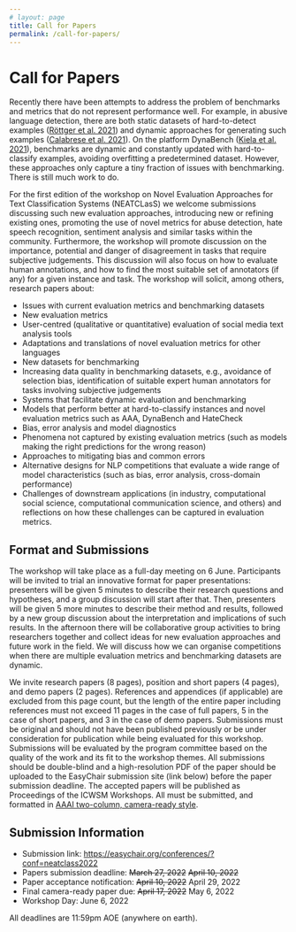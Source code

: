 ```yaml
---
# layout: page
title: Call for Papers
permalink: /call-for-papers/
---
```


# Call for Papers

Recently there have been attempts to address the problem of benchmarks and metrics that do not represent performance well. For example, in abusive language detection, there are both static datasets of hard-to-detect examples (<a href="https://aclanthology.org/2021.acl-long.4.pdf">Röttger et al. 2021</a>) and dynamic approaches for generating such examples (<a href="https://www.diag.uniroma1.it/navigli/pubs/WebSci_2021_Calabresetal.pdf">Calabrese et al. 2021</a>). On the platform DynaBench (<a href="https://dynabench.org/paper.pdf">Kiela et al. 2021</a>), benchmarks are dynamic and constantly updated with hard-to-classify examples, avoiding overfitting a predetermined dataset. However, these approaches only capture a tiny fraction of issues with benchmarking. There is still much work to do.

For the first edition of the workshop on Novel Evaluation Approaches for Text Classification Systems (NEATCLasS) we welcome submissions discussing such new evaluation approaches, introducing new or refining existing ones, promoting the use of novel metrics for abuse detection, hate speech recognition, sentiment analysis and similar tasks within the community. Furthermore, the workshop will promote discussion on the importance, potential and danger of disagreement in tasks that require subjective judgements. This discussion will also focus on how to evaluate human annotations, and how to find the most suitable set of annotators (if any) for a given instance and task. The workshop will solicit, among others, research papers about:
* Issues with current evaluation metrics and benchmarking datasets 
* New evaluation metrics
* User-centred (qualitative or quantitative) evaluation of social media text analysis tools 
* Adaptations and translations of novel evaluation metrics for other languages  
* New datasets for benchmarking  
* Increasing data quality in benchmarking datasets, e.g., avoidance of selection bias, identification of suitable expert human annotators for tasks involving subjective judgements  
* Systems that facilitate dynamic evaluation and benchmarking  
* Models that perform better at hard-to-classify instances and novel evaluation metrics such as AAA, DynaBench and HateCheck  
* Bias, error analysis and model diagnostics  
* Phenomena not captured by existing evaluation metrics (such as models making the right predictions for the wrong reason)  
* Approaches to mitigating bias and common errors  
* Alternative designs for NLP competitions that evaluate a wide range of model characteristics (such as bias, error analysis, cross-domain performance)  
* Challenges of downstream applications (in industry, computational social science, computational communication science, and others) and reflections on how these challenges can be captured in evaluation metrics.

## Format and Submissions

The workshop will take place as a full-day meeting on 6 June. Participants will be invited to trial an innovative format for paper presentations: presenters will be given 5 minutes to describe their research questions and hypotheses, and a group discussion will start after that. Then, presenters will be given 5 more minutes to describe their method and results, followed by a new group discussion about the interpretation and implications of such results. In the afternoon there will be collaborative group activities to bring researchers together and collect ideas for new evaluation approaches and future work in the field. We will discuss how we can organise competitions when there are multiple evaluation metrics and benchmarking datasets are dynamic.

We invite research papers (8 pages), position and short papers (4 pages), and demo papers (2 pages). References and appendices (if applicable) are excluded from this page count, but the length of the entire paper including references must not exceed 11 pages in the case of full papers, 5 in the case of short papers, and 3 in the case of demo papers. Submissions must be original and should not have been published previously or be under consideration for publication while being evaluated for this workshop. Submissions will be evaluated by the program committee based on the quality of the work and its fit to the workshop themes. All submissions should be double-blind and a high-resolution PDF of the paper should be uploaded to the EasyChair submission site (link below) before the paper submission deadline. The accepted papers will be published as Proceedings of the ICWSM Workshops. All must be submitted, and formatted in <a href="https://www.aaai.org/Publications/Templates/AuthorKit21.zip">AAAI two-column, camera-ready style</a>.

## Submission Information

* Submission link: <a href="https://easychair.org/conferences/?conf=neatclass2022">https://easychair.org/conferences/?conf=neatclass2022</a>
* Papers submission deadline: <del>March 27, 2022</del> <del>April 10, 2022</del> 
* Paper acceptance notification: <del>April 10, 2022</del> April 29, 2022 
* Final camera-ready paper due: <del>April 17, 2022</del> May 6, 2022 
* Workshop Day: June 6, 2022

All deadlines are 11:59pm AOE (anywhere on earth).
